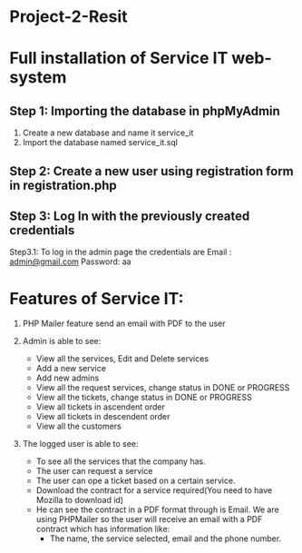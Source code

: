 # Project-2-Resit

# Full installation of Service IT web-system



## Step 1: Importing the database in phpMyAdmin

1. Create a new database and name it service_it
2. Import the database named service_it.sql

## Step 2: Create a new user using registration form in registration.php
## Step 3: Log In with the previously created credentials
   Step3.1: To log in the admin page the credentials are
   Email : admin@gmail.com
   Password: aa

# Features of Service IT:
1. PHP Mailer feature send an email with PDF to the user
2. Admin is able to see:
    - View all the services, Edit and Delete services
    - Add a new service
    - Add new admins
    - View all the request services, change status in DONE or PROGRESS
    - View all the tickets, change status in DONE or PROGRESS
    - View all tickets in ascendent order
    - View all tickets in descendent order
    - View all the customers
   
3. The logged user is able to see:
    - To see all the services that the company has.
    - The user can request a service
    - The user can ope a ticket based on a certain service.
    - Download the contract for a service required(You need to have Mozilla to download id)
    - He can see the contract in a PDF format through is Email. We are using PHPMailer so the user will receive an email with a PDF contract which has information like:
        - The name, the service selected, email and the phone number.
